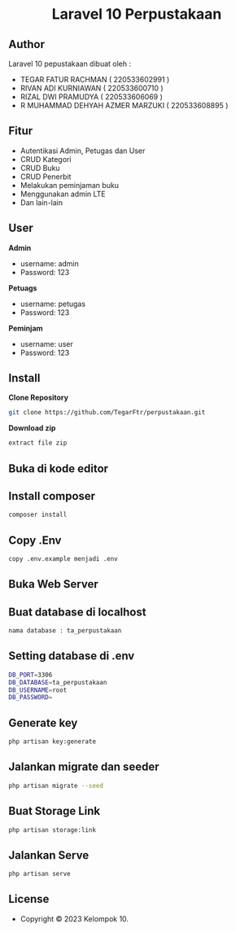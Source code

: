 <h1 align="center">Laravel 10 Perpustakaan</h1>

## Author

Laravel 10 pepustakaan dibuat oleh :

- TEGAR FATUR RACHMAN                ( 220533602991 )
- RIVAN ADI KURNIAWAN                ( 220533600710 )
- RIZAL DWI PRAMUDYA                 ( 220533606069 )
- R MUHAMMAD DEHYAH AZMER MARZUKI    ( 220533608895 )

## Fitur 

- Autentikasi Admin, Petugas dan User
- CRUD Kategori
- CRUD Buku
- CRUD Penerbit
- Melakukan peminjaman buku
- Menggunakan admin LTE
- Dan lain-lain

## User

**Admin**

- username: admin
- Password: 123

**Petuags**

- username: petugas
- Password: 123

**Peminjam**

- username: user
- Password: 123

## Install

**Clone Repository**

```bash
git clone https://github.com/TegarFtr/perpustakaan.git
```

**Download zip**

```bash
extract file zip
```

## Buka di kode editor


## Install composer

```bash
composer install
```

## Copy .Env

```bash
copy .env.example menjadi .env
```

## Buka Web Server


## Buat database di localhost 

```bash
nama database : ta_perpustakaan
```

## Setting database di .env

```bash
DB_PORT=3306
DB_DATABASE=ta_perpustakaan
DB_USERNAME=root
DB_PASSWORD=
```

## Generate key

```bash
php artisan key:generate
```

## Jalankan migrate dan seeder

```bash
php artisan migrate --seed
```

## Buat Storage Link

```bash
php artisan storage:link
```

## Jalankan Serve

```bash
php artisan serve
```

## License

- Copyright © 2023 Kelompok 10.

